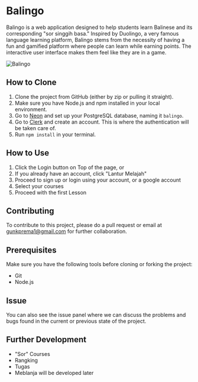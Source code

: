 # Balingo

Balingo is a web application designed to help students learn Balinese and its corresponding "sor singgih basa." Inspired by Duolingo, a very famous language learning platform, Balingo stems from the necessity of having a fun and gamified platform where people can learn while earning points. The interactive user interface makes them feel like they are in a game.

![Balingo](https://github.com/yepShinjo/balingo/assets/103907410/b13826bb-a042-4ace-99df-feeeaaf4fc1d)




## How to Clone

1. Clone the project from GitHub (either by zip or pulling it straight).
2. Make sure you have Node.js and npm installed in your local environment.
3. Go to [Neon](https://neon.tech) and set up your PostgreSQL database, naming it `balingo`.
4. Go to [Clerk](https://clerk.com) and create an account. This is where the authentication will be taken care of.
5. Run `npm install` in your terminal.

## How to Use

1. Click the Login button on Top of the page, or
2. If you already have an account, click "Lantur Melajah"
3. Proceed to sign up or login using your account, or a google account
4. Select your courses
5. Proceed with the first Lesson

## Contributing

To contribute to this project, please do a pull request or email at [gunkprema1@gmail.com](mailto:gunkprema1@gmail.com) for further collaboration.

## Prerequisites

Make sure you have the following tools before cloning or forking the project:

- Git
- Node.js

## Issue
You can also see the issue panel where we can discuss the problems and bugs found in the current or previous state of the project.

## Further Development

- "Sor" Courses
- Rangking
- Tugas
- Meblanja
will be developed later
